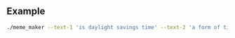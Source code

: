 ## Example

```bash
./meme_maker --text-1 'is daylight savings time' --text-2 'a form of time travel?!?' --source ./template.jpg
```